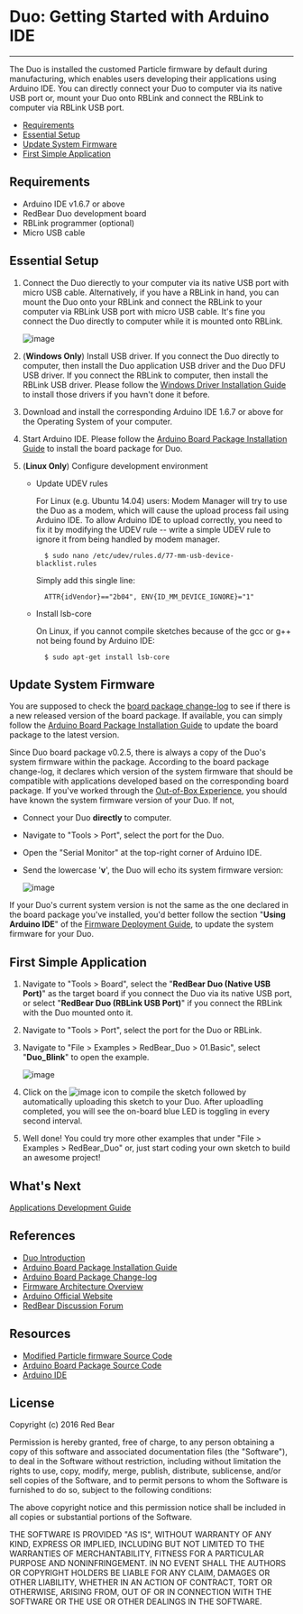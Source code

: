 # Duo: Getting Started with Arduino IDE
---

The Duo is installed the customed Particle firmware by default during manufacturing, which enables users developing their applications using Arduino IDE. You can directly connect your Duo to computer via its native USB port or, mount your Duo onto RBLink and connect the RBLink to computer via RBLink USB port.

* [Requirements](#requirements)
* [Essential Setup](#essential-setup)
* [Update System Firmware](#update-system-firmware)
* [First Simple Application](first-simple-application)


## <span id="requirements">Requirements</span>

* Arduino IDE v1.6.7 or above
* RedBear Duo development board
* RBLink programmer (optional)
* Micro USB cable 


## <span id="essential-setup">Essential Setup</span>

1. Connect the Duo dierectly to your computer via its native USB port with micro USB cable. Alternatively, if you have a RBLink in hand, you can mount the Duo onto your RBLink and connect the RBLink to your computer via RBLink USB port with micro USB cable. It's fine you connect the Duo directly to computer while it is mounted onto RBLink.

    ![image](images/Duo_RBLink.png)

2. (**Windows Only**) Install USB driver. If you connect the Duo directly to computer, then install the Duo application USB driver and the Duo DFU USB driver. If you connect the  RBLink to computer, then install the RBLink USB driver. Please follow the [Windows Driver Installation Guide](windows_driver_installation_guide.md) to install those drivers if you havn't done it before.

3. Download and install the corresponding Arduino IDE 1.6.7 or above for the Operating System of your computer.

4. Start Arduino IDE. Please follow the [Arduino Board Package Installation Guide](arduino_board_package_installation_guide.md) to install the board package for Duo.

5. (**Linux Only**) Configure development environment

    - Update UDEV rules

        For Linux (e.g. Ubuntu 14.04) users: Modem Manager will try to use the Duo as a modem, which will cause the upload process fail using Arduino IDE. To allow Arduino IDE to upload correctly, you need to fix it by modifying the UDEV rule -- write a simple UDEV rule to ignore it from being handled by modem manager.

	        $ sudo nano /etc/udev/rules.d/77-mm-usb-device-blacklist.rules
	
        Simply add this single line:

	        ATTR{idVendor}=="2b04", ENV{ID_MM_DEVICE_IGNORE}="1"


    - Install lsb-core

        On Linux, if you cannot compile sketches because of the gcc or g++ not being found by Arduino IDE:

	        $ sudo apt-get install lsb-core


## <span id="update-system-firmware">Update System Firmware</span>

You are supposed to check the [board package change-log](duo_arduino_board_package_changelog.md) to see if there is a new released version of the board package. If available, you can simply follow the [Arduino Board Package Installation Guide](arduino_board_package_installation_guide.md) to update the board package to the latest version. 

Since Duo board package v0.2.5, there is always a copy of the Duo's system firmware within the package. According to the board package change-log, it declares which version of the system firmware that should be compatible with applications developed based on the corresponding board package. If you've worked through the [Out-of-Box Experience](out_of_box_experience.md), you should have known the system firmware version of your Duo. If not, 

* Connect your Duo **directly** to computer.
* Navigate to "Tools > Port", select the port for the Duo.
* Open the "Serial Monitor" at the top-right corner of Arduino IDE.
* Send the lowercase '**v**', the Duo will echo its system firmware version:

    ![image](images/Serial_Monitor_Version.png)

If your Duo's current system version is not the same as the one declared in the board package you've installed, you'd better follow the section "**Using Arduino IDE**" of the [Firmware Deployment Guide](firmware_deployment_guide.md), to update the system firmware for your Duo. 


## <span id="first-simple-application">First Simple Application</span>
1. Navigate to "Tools > Board", select the "**RedBear Duo (Native USB Port)**" as the target board if you connect the Duo via its native USB port, or select "**RedBear Duo (RBLink USB Port)**" if you connect the RBLink with the  Duo mounted onto it.

2. Navigate to "Tools > Port", select the port for the Duo or RBLink.

3. Navigate to "File > Examples > RedBear_Duo > 01.Basic", select "**Duo\_Blink**" to open the example.

    ![image](images/Blink_Example.png)

4. Click on the ![image](images/Upload_icon.png) icon to compile the sketch followed by automatically uploading this sketch to your Duo. After uploadling completed, you will see the on-board blue LED is toggling in every second interval.

5. Well done! You could try more other examples that under "File > Examples > RedBear_Duo" or, just start coding your own sketch to build an awesome project!


## What's Next

[Applications Development Guide](applications_development_guide.md)


## References

* [Duo Introduction](duo_introduction.md)
* [Arduino Board Package Installation Guide](arduino_board_package_installation_guide.md)
* [Arduino Board Package Change-log](arduino_board_package_changelog.md)
* [Firmware Architecture Overview](firmware_architecture_overview.md)
* [Arduino Official Website](http://www.arduino.cc/)
* [RedBear Discussion Forum](http://discuss.redbear.cc/)


## Resources

* [Modified Particle firmware Source Code](https://github.com/redbear/firmware)
* [Arduino Board Package Source Code](https://github.com/redbear/STM32-Arduino/tree/master/arduino)
* [Arduino IDE](https://www.arduino.cc/en/Main/Software)


## License

Copyright (c) 2016 Red Bear

Permission is hereby granted, free of charge, to any person obtaining a copy of this software and associated documentation files (the "Software"), to deal in the Software without restriction, including without limitation the rights to use, copy, modify, merge, publish, distribute, sublicense, and/or sell copies of the Software, and to permit persons to whom the Software is furnished to do so, subject to the following conditions:

The above copyright notice and this permission notice shall be included in all copies or substantial portions of the Software.

THE SOFTWARE IS PROVIDED "AS IS", WITHOUT WARRANTY OF ANY KIND, EXPRESS OR IMPLIED, INCLUDING BUT NOT LIMITED TO THE WARRANTIES OF MERCHANTABILITY, FITNESS FOR A PARTICULAR PURPOSE AND NONINFRINGEMENT. IN NO EVENT SHALL THE AUTHORS OR COPYRIGHT HOLDERS BE LIABLE FOR ANY CLAIM, DAMAGES OR OTHER LIABILITY, WHETHER IN AN ACTION OF CONTRACT, TORT OR OTHERWISE, ARISING FROM, OUT OF OR IN CONNECTION WITH THE SOFTWARE OR THE USE OR OTHER DEALINGS IN THE SOFTWARE.